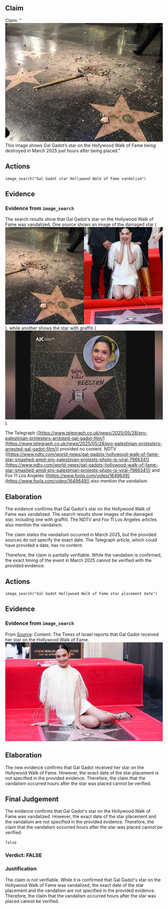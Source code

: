 ## Claim
Claim: "![image 15](media/18.jpg) This image shows Gal Gadot’s star on the Hollywood Walk of Fame being destroyed in March 2025 just hours after being placed."

## Actions
```
image_search("Gal Gadot star Hollywood Walk of Fame vandalism")
```

## Evidence
### Evidence from `image_search`
The search results show that Gal Gadot's star on the Hollywood Walk of Fame was vandalized. One source shows an image of the damaged star (![image 14080](media/2025-09-01_09-01-1756717318-063592.jpg)), while another shows the star with graffiti (![image 14081](media/2025-09-01_09-01-1756717318-400802.jpg)).

The Telegraph ([https://www.telegraph.co.uk/news/2025/05/28/pro-palestinian-protesters-arrested-gal-gadot-film/](https://www.telegraph.co.uk/news/2025/05/28/pro-palestinian-protesters-arrested-gal-gadot-film/)) provided no content. NDTV ([https://www.ndtv.com/world-news/gal-gadots-hollywood-walk-of-fame-star-smashed-amid-pro-palestinian-protests-photo-is-viral-7966341](https://www.ndtv.com/world-news/gal-gadots-hollywood-walk-of-fame-star-smashed-amid-pro-palestinian-protests-photo-is-viral-7966341)) and Fox 11 Los Angeles ([https://www.foxla.com/video/1649649](https://www.foxla.com/video/1649649)) also mention the vandalism.


## Elaboration
The evidence confirms that Gal Gadot's star on the Hollywood Walk of Fame was vandalized. The search results show images of the damaged star, including one with graffiti. The NDTV and Fox 11 Los Angeles articles also mention the vandalism.

The claim states the vandalism occurred in March 2025, but the provided sources do not specify the exact date. The Telegraph article, which could have provided a date, has no content.

Therefore, the claim is partially verifiable. While the vandalism is confirmed, the exact timing of the event in March 2025 cannot be verified with the provided evidence.


## Actions
```
image_search("Gal Gadot Hollywood Walk of Fame star placement date")
```

## Evidence
### Evidence from `image_search`
From [Source](https://www.timesofisrael.com/liveblog_entry/gal-gadot-receives-star-on-hollywood-walk-of-fame/): 
Content: The Times of Israel reports that Gal Gadot received her star on the Hollywood Walk of Fame. ![image 14087](media/2025-09-01_09-02-1756717346-008356.jpg)


## Elaboration
The new evidence confirms that Gal Gadot received her star on the Hollywood Walk of Fame. However, the exact date of the star placement is not specified in the provided evidence. Therefore, the claim that the vandalism occurred hours after the star was placed cannot be verified.


## Final Judgement
The evidence confirms that Gal Gadot's star on the Hollywood Walk of Fame was vandalized. However, the exact date of the star placement and the vandalism are not specified in the provided evidence. Therefore, the claim that the vandalism occurred hours after the star was placed cannot be verified.

`false`

### Verdict: FALSE

### Justification
The claim is not verifiable. While it is confirmed that Gal Gadot's star on the Hollywood Walk of Fame was vandalized, the exact date of the star placement and the vandalism are not specified in the provided evidence. Therefore, the claim that the vandalism occurred hours after the star was placed cannot be verified.
